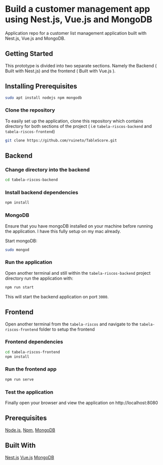 # Build a customer management app using Nest.js, Vue.js and MongoDB

Application repo for a customer list management application built with Nest.js, Vue.js and MongoDB.

## Getting Started
This prototype is divided into two separate sections. Namely the Backend ( Built with Nest.js) and the frontend
( Built with Vue.js ).

## Installing Prerequisites
```bash
sudo apt install nodejs npm mongodb
```

### Clone the repository
To easily set up the application, clone this repository which contains directory for both sections of the project ( i.e `tabela-riscos-backend` and `tabela-riscos-frontend`)

```bash
git clone https://github.com/ruineto/TableScore.git
```
## Backend
### Change directory into the backend
```bash
cd tabela-riscos-backend
```

### Install backend dependencies

```bash
npm install
```

### MongoDB
Ensure that you have mongoDB installed on your machine before running the application. I have this fully setup on my mac already.

Start mongoDB:

```bash
sudo mongod
```

### Run the application
Open another terminal and still within the `tabela-riscos-backend` project directory run the application with:

```bash
npm run start
```

This will start the backend application on port `3000`.

## Frontend
Open another terminal from the `tabela-riscos` and navigate to the `tabela-riscos-frontend` folder to setup the frontend

### Frontend dependencies
```bash
cd tabela-riscos-frontend
npm install
```

### Run the frontend app

```bash
npm run serve
```

### Test the application
Finally open your browser and view the application on http://localhost:8080

## Prerequisites
 [Node.js](https://nodejs.org/en/), [Npm](https://www.npmjs.com/), [MongoDB](https://docs.mongodb.com/v3.2/installation/)

## Built With
[Nest.js](https://nestjs.com/)
[Vue.js](https://vuejs.org/)
[MongoDB]() 
